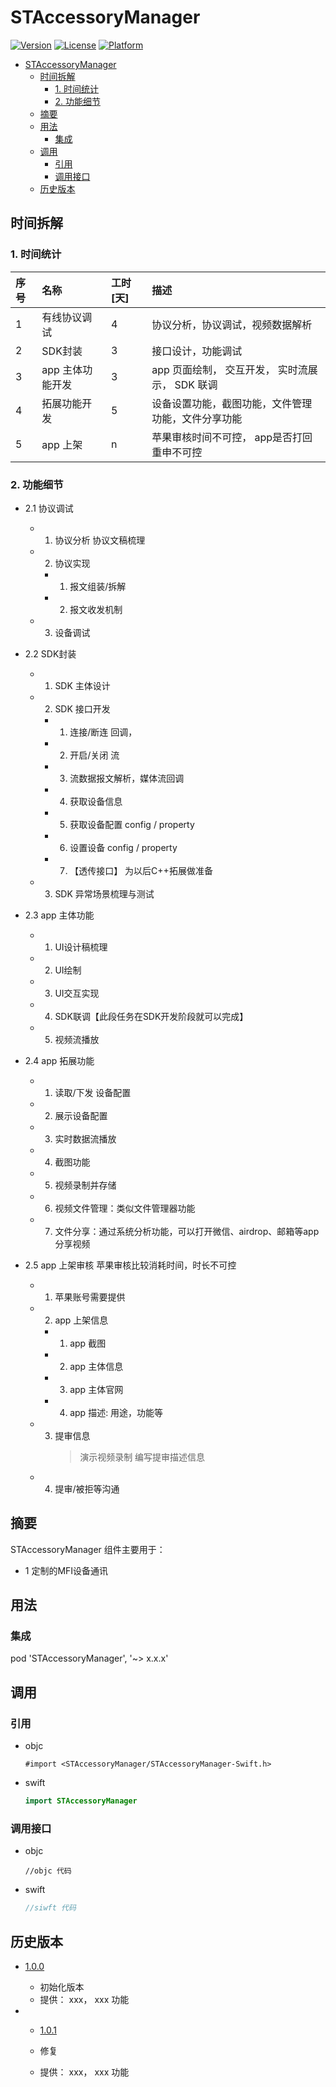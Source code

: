 # STAccessoryManager

[![Version](https://img.shields.io/cocoapods/v/STAccessoryManager.svg?style=flat)](https://cocoapods.org/pods/STAccessoryManager) [![License](https://img.shields.io/cocoapods/l/STAccessoryManager.svg?style=flat)](https://github.com/coder/STAccessoryManager/blob/701ff106db3caa805f9dab12df7749c03c889c47/LICENSE) [![Platform](https://img.shields.io/cocoapods/p/STAccessoryManager.svg?style=flat)](https://cocoapods.org/pods/STAccessoryManager)

<!--toc:start-->

- [STAccessoryManager](#staccessorymanager)
  - [时间拆解](#时间拆解)
    - [1. 时间统计](#1-时间统计)
    - [2. 功能细节](#2-功能细节)
  - [摘要](#摘要)
  - [用法](#用法)
    - [集成](#集成)
  - [调用](#调用)
    - [引用](#引用)
    - [调用接口](#调用接口)
  - [历史版本](#历史版本)

<!--toc:end-->

## 时间拆解

### 1. 时间统计

| 序号 | 名称             | 工时[天] | 描述                                               |
| :--- | :--------------- | :------- | :------------------------------------------------- |
| 1    | 有线协议调试     | 4        | 协议分析，协议调试，视频数据解析                   |
| 2    | SDK封装          | 3        | 接口设计，功能调试                                 |
| 3    | app 主体功能开发 | 3        | app 页面绘制， 交互开发， 实时流展示， SDK 联调    |
| 4    | 拓展功能开发     | 5        | 设备设置功能，截图功能，文件管理功能，文件分享功能 |
| 5    | app 上架         | n        | 苹果审核时间不可控， app是否打回重申不可控         |

### 2. 功能细节

- 2.1 协议调试

  - 1. 协议分析
       协议文稿梳理
  - 2. 协议实现
    - 1. 报文组装/拆解
    - 2. 报文收发机制
  - 3. 设备调试

- 2.2 SDK封装

  - 1. SDK 主体设计
  - 2. SDK 接口开发
    - 1. 连接/断连 回调，
    - 2. 开启/关闭 流
    - 3. 流数据报文解析，媒体流回调
    - 4. 获取设备信息
    - 5. 获取设备配置 config / property
    - 6. 设置设备 config / property
    - 7. 【透传接口】 为以后C++拓展做准备
  - 3. SDK 异常场景梳理与测试

- 2.3 app 主体功能

  - 1. UI设计稿梳理
  - 2. UI绘制
  - 3. UI交互实现
  - 4. SDK联调【此段任务在SDK开发阶段就可以完成】
  - 5. 视频流播放

- 2.4 app 拓展功能

  - 1. 读取/下发 设备配置
  - 2. 展示设备配置
  - 3. 实时数据流播放
  - 4. 截图功能
  - 5. 视频录制并存储
  - 6. 视频文件管理：类似文件管理器功能
  - 7. 文件分享：通过系统分析功能，可以打开微信、airdrop、邮箱等app 分享视频

- 2.5 app 上架审核
  苹果审核比较消耗时间，时长不可控
  - 1. 苹果账号需要提供
  - 2. app 上架信息
    - 1. app 截图
    - 2. app 主体信息
    - 3. app 主体官网
    - 4. app 描述: 用途，功能等
  - 3. 提审信息
       > 演示视频录制
       > 编写提审描述信息
  - 4. 提审/被拒等沟通

## 摘要

STAccessoryManager 组件主要用于：

- 1 定制的MFI设备通讯

## 用法

### 集成

pod 'STAccessoryManager', '~> x.x.x'

## 调用

### 引用

- objc

  ```objc
  #import <STAccessoryManager/STAccessoryManager-Swift.h>
  ```

- swift

  ```swift
  import STAccessoryManager
  ```

### 调用接口

- objc

  ```objc
  //objc 代码
  ```

- swift

  ```swift
  //siwft 代码
  ```

## 历史版本

- [1.0.0](http://github/coder/STAccessoryManager/tag/1.0.0)

  - 初始化版本
  - 提供： xxx， xxx 功能

- - [1.0.1](http://github/coder/STAccessoryManager/tag/1.0.1)

  - 修复
  - 提供： xxx， xxx 功能
